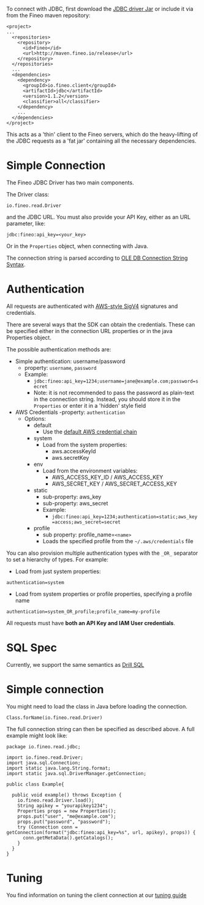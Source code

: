 To connect with JDBC, first download the [JDBC driver Jar] or include it via from the Fineo maven
 repository:

```
<project>
...
  <repositories>
    <repository>
      <id>Fineo</id>
      <url>http://maven.fineo.io/release</url>
    </repository>
  </repositories>
  ...
  <dependencies>
    <dependency>
      <groupId>io.fineo.client</groupId>
      <artifactId>jdbc</artifactId>
      <version>1.1.2</version>
      <classifier>all</classifier>
    </dependency>
    ...
  </dependencies>
</project>
```

This acts as a 'thin' client to the Fineo servers, which do the heavy-lifting of the JDBC 
requests as a 'fat jar' containing all the necessary dependencies.

# Simple Connection

The Fineo JDBC Driver has two main components.

The Driver class:

```
io.fineo.read.Driver
```

and the JDBC URL. You must also provide your API Key, either as an URL parameter, like:

```
jdbc:fineo:api_key=<your_key>
```

Or in the `Properties` object, when connecting with Java.

The connection string is parsed according to 
[OLE DB Connection String Syntax](https://msdn.microsoft.com/en-us/library/windows/desktop/ms722656\(v=vs.85\).aspx).

# Authentication

All requests are authenticated with [AWS-style SigV4](http://docs.aws.amazon.com/general/latest/gr/signature-version-4.html) signatures and credentials.

There are several ways that the SDK can obtain the credentials. These can be specified either in 
the connection URL properties or in the java Properties object. 

The possible authentication methods are:
 
  - Simple authentication: username/password
      - property: ```username```, ```password```
      - Example:
        * ```jdbc:fineo:api_key=1234;username=jane@example.com;password=secret```
        * Note: it is not recommended to pass the password as plain-text in the connection string. 
        Instead, you should store it in the ```Properties``` or enter it in a 'hidden' style field 
  - AWS Credentials 
      -property: ```authentication```
      - Options:
          * default
              - Use the [default AWS credential chain]
          * system
              - Load from the system properties:
                  - aws.accessKeyId
                  - aws.secretKey
          * env
              - Load from the environment variables:
                  - AWS_ACCESS_KEY_ID / AWS_ACCESS_KEY
                  - AWS_SECRET_KEY / AWS_SECRET_ACCESS_KEY
          * static
              - sub-property: aws_key
              - sub-property: aws_secret
              - Example:
                  * ```jdbc:fineo:api_key=1234;authentication=static;aws_key=access;aws_secret=secret```
          * profile
              - sub property: profile_name=```<name>```
              - Loads the specified profile from the `~/.aws/credentials` file

You can also provision multiple authentication types with the ```_OR_``` separator to set a 
hierarchy of types. For example:

 * Load from just system properties:
 
```authentication=system```

 * Load from system properties or profile properties, specifying a profile name
 
 ```authentication=system_OR_profile;profile_name=my-profile```


All requests must have **both an API Key and IAM User credentials**.

# SQL Spec

Currently, we support the same semantics as [Drill SQL](http://drill.apache.org/docs/sql-reference)

# Simple connection

You might need to load the class in Java before loading the connection.
```
Class.forName(io.fineo.read.Driver)
```

The full connection string can then be specified as described above. A full example might look like:

```
package io.fineo.read.jdbc;

import io.fineo.read.Driver;
import java.sql.Connection;
import static java.lang.String.format;
import static java.sql.DriverManager.getConnection;

public class Example{

  public void example() throws Exception {
    io.fineo.read.Driver.load();
    String apikey = "yourapikey1234";
    Properties props = new Properties();
    props.put("user", "me@example.com");
    props.put("password", "password");
    try (Connection conn = getConnection(format("jdbc:fineo:api_key=%s", url, apikey), props)) {
      conn.getMetaData().getCatalogs();
    }
  }
}

```

# Tuning

You find information on tuning the client connection at our [tuning guide](/jdbc/tuning)

[JDBC Driver Jar]: http://maven.fineo.io/release/io/fineo/client/jdbc/1.1.2/jdbc-1.1.2-all.jar
[default AWS credential chain]: http://docs.aws.amazon.com/java-sdk/latest/developer-guide/credentials.html

